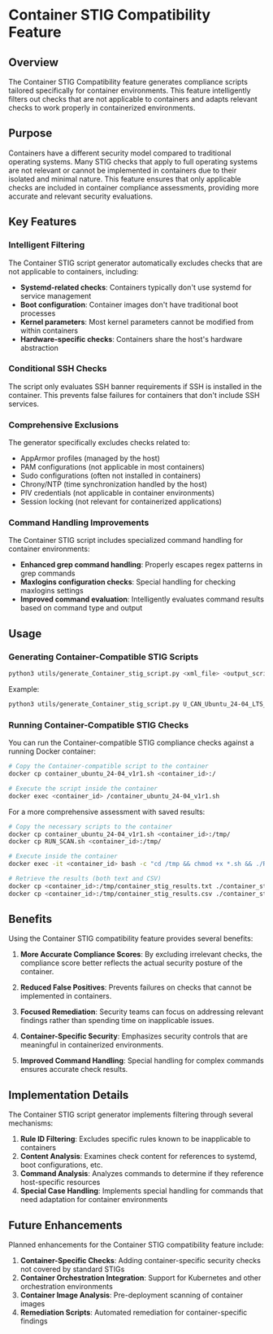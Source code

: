 # Container STIG Compatibility Feature

## Overview

The Container STIG Compatibility feature generates compliance scripts tailored specifically for container environments. This feature intelligently filters out checks that are not applicable to containers and adapts relevant checks to work properly in containerized environments.

## Purpose

Containers have a different security model compared to traditional operating systems. Many STIG checks that apply to full operating systems are not relevant or cannot be implemented in containers due to their isolated and minimal nature. This feature ensures that only applicable checks are included in container compliance assessments, providing more accurate and relevant security evaluations.

## Key Features

### Intelligent Filtering

The Container STIG script generator automatically excludes checks that are not applicable to containers, including:

- **Systemd-related checks**: Containers typically don't use systemd for service management
- **Boot configuration**: Container images don't have traditional boot processes
- **Kernel parameters**: Most kernel parameters cannot be modified from within containers
- **Hardware-specific checks**: Containers share the host's hardware abstraction

### Conditional SSH Checks

The script only evaluates SSH banner requirements if SSH is installed in the container. This prevents false failures for containers that don't include SSH services.

### Comprehensive Exclusions

The generator specifically excludes checks related to:

- AppArmor profiles (managed by the host)
- PAM configurations (not applicable in most containers)
- Sudo configurations (often not installed in containers)
- Chrony/NTP (time synchronization handled by the host)
- PIV credentials (not applicable in container environments)
- Session locking (not relevant for containerized applications)

### Command Handling Improvements

The Container STIG script includes specialized command handling for container environments:

- **Enhanced grep command handling**: Properly escapes regex patterns in grep commands
- **Maxlogins configuration checks**: Special handling for checking maxlogins settings
- **Improved command evaluation**: Intelligently evaluates command results based on command type and output

## Usage

### Generating Container-Compatible STIG Scripts

```bash
python3 utils/generate_Container_stig_script.py <xml_file> <output_script_file>
```

Example:
```bash
python3 utils/generate_Container_stig_script.py U_CAN_Ubuntu_24-04_LTS_STIG_V1R1_Manual-xccdf.xml container_ubuntu_24-04_v1r1.sh
```

### Running Container-Compatible STIG Checks

You can run the Container-compatible STIG compliance checks against a running Docker container:

```bash
# Copy the Container-compatible script to the container
docker cp container_ubuntu_24-04_v1r1.sh <container_id>:/

# Execute the script inside the container
docker exec <container_id> /container_ubuntu_24-04_v1r1.sh
```

For a more comprehensive assessment with saved results:

```bash
# Copy the necessary scripts to the container
docker cp container_ubuntu_24-04_v1r1.sh <container_id>:/tmp/
docker cp RUN_SCAN.sh <container_id>:/tmp/

# Execute inside the container
docker exec -it <container_id> bash -c "cd /tmp && chmod +x *.sh && ./RUN_SCAN.sh ./container_ubuntu_24-04_v1r1.sh /tmp/container_stig_results.txt --csv"

# Retrieve the results (both text and CSV)
docker cp <container_id>:/tmp/container_stig_results.txt ./container_stig_results.txt
docker cp <container_id>:/tmp/container_stig_results.csv ./container_stig_results.csv
```

## Benefits

Using the Container STIG compatibility feature provides several benefits:

1. **More Accurate Compliance Scores**: By excluding irrelevant checks, the compliance score better reflects the actual security posture of the container.

2. **Reduced False Positives**: Prevents failures on checks that cannot be implemented in containers.

3. **Focused Remediation**: Security teams can focus on addressing relevant findings rather than spending time on inapplicable issues.

4. **Container-Specific Security**: Emphasizes security controls that are meaningful in containerized environments.

5. **Improved Command Handling**: Special handling for complex commands ensures accurate check results.

## Implementation Details

The Container STIG script generator implements filtering through several mechanisms:

1. **Rule ID Filtering**: Excludes specific rules known to be inapplicable to containers
2. **Content Analysis**: Examines check content for references to systemd, boot configurations, etc.
3. **Command Analysis**: Analyzes commands to determine if they reference host-specific resources
4. **Special Case Handling**: Implements special handling for commands that need adaptation for container environments

## Future Enhancements

Planned enhancements for the Container STIG compatibility feature include:

1. **Container-Specific Checks**: Adding container-specific security checks not covered by standard STIGs
2. **Container Orchestration Integration**: Support for Kubernetes and other orchestration environments
3. **Container Image Analysis**: Pre-deployment scanning of container images
4. **Remediation Scripts**: Automated remediation for container-specific findings
